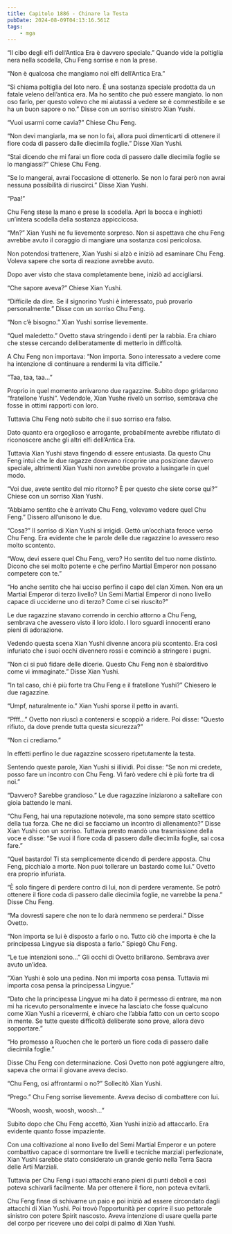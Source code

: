 ```yaml
---
title: Capitolo 1886 - Chinare la Testa
pubDate: 2024-08-09T04:13:16.561Z
tags:
    - mga
---
```



“Il cibo degli elfi dell’Antica Era è davvero speciale.” Quando vide la poltiglia nera nella scodella, Chu Feng sorrise e non la prese.


“Non è qualcosa che mangiamo noi elfi dell’Antica Era.”


“Si chiama poltiglia del loto nero. È una sostanza speciale prodotta da un fatale veleno dell’antica era. Ma ho sentito che può essere mangiato. Io non oso farlo, per questo volevo che mi aiutassi a vedere se è commestibile e se ha un buon sapore o no.” Disse con un sorriso sinistro Xian Yushi.

“Vuoi usarmi come cavia?” Chiese Chu Feng.


“Non devi mangiarla, ma se non lo fai, allora puoi dimenticarti di ottenere il fiore coda di passero dalle diecimila foglie.” Disse Xian Yushi.


“Stai dicendo che mi farai un fiore coda di passero dalle diecimila foglie se lo mangiassi?” Chiese Chu Feng.


“Se lo mangerai, avrai l’occasione di ottenerlo. Se non lo farai però non avrai nessuna possibilità di riuscirci.” Disse Xian Yushi.


“Paa!”


Chu Feng stese la mano e prese la scodella. Aprì la bocca e inghiottì un’intera scodella della sostanza appiccicosa.


“Mn?” Xian Yushi ne fu lievemente sorpreso. Non si aspettava che chu Feng avrebbe avuto il coraggio di mangiare una sostanza così pericolosa.


Non potendosi trattenere, Xian Yushi si alzò e iniziò ad esaminare Chu Feng. Voleva sapere che sorta di reazione avrebbe avuto.


Dopo aver visto che stava completamente bene, iniziò ad accigliarsi.

“Che sapore aveva?” Chiese Xian Yushi.


“Difficile da dire. Se il signorino Yushi è interessato, può provarlo personalmente.” Disse con un sorriso Chu Feng.

“Non c’è bisogno.” Xian Yushi sorrise lievemente.


“Quel maledetto.” Ovetto stava stringendo i denti per la rabbia. Era chiaro che stesse cercando deliberatamente di metterlo in difficoltà.


A Chu Feng non importava: “Non importa. Sono interessato a vedere come ha intenzione di continuare a rendermi la vita difficile.”


“Taa, taa, taa…”


Proprio in quel momento arrivarono due ragazzine. Subito dopo gridarono “fratellone Yushi”. Vedendole, Xian Yushe rivelò un sorriso, sembrava che fosse in ottimi rapporti con loro.

Tuttavia Chu Feng notò subito che il suo sorriso era falso.


Dato quanto era orgoglioso e arrogante, probabilmente avrebbe rifiutato di riconoscere anche gli altri elfi dell’Antica Era.


Tuttavia Xian Yushi stava fingendo di essere entusiasta. Da questo Chu Feng intuì che le due ragazze dovevano ricoprire una posizione davvero speciale, altrimenti Xian Yushi non avrebbe provato a lusingarle in quel modo.


“Voi due, avete sentito del mio ritorno? È per questo che siete corse qui?” Chiese con un sorriso Xian Yushi.


“Abbiamo sentito che è arrivato Chu Feng, volevamo vedere quel Chu Feng.” Dissero all’unisono le due.

“Cosa?” Il sorriso di Xian Yushi si irrigidì. Gettò un’occhiata feroce verso Chu Feng. Era evidente che le parole delle due ragazzine lo avessero reso molto scontento.


“Wow, devi essere quel Chu Feng, vero? Ho sentito del tuo nome distinto. Dicono che sei molto potente e che perfino Martial Emperor non possano competere con te.”

“Ho anche sentito che hai ucciso perfino il capo del clan Ximen. Non era un Martial Emperor di terzo livello? Un Semi Martial Emperor di nono livello capace di ucciderne uno di terzo? Come ci sei riuscito?”


Le due ragazzine stavano correndo in cerchio attorno a Chu Feng, sembrava che avessero visto il loro idolo. I loro sguardi innocenti erano pieni di adorazione.


Vedendo questa scena Xian Yushi divenne ancora più scontento. Era così infuriato che i suoi occhi divennero rossi e cominciò a stringere i pugni.

“Non ci si può fidare delle dicerie. Questo Chu Feng non è sbalorditivo come vi immaginate.” Disse Xian Yushi.


“In tal caso, chi è più forte tra Chu Feng e il fratellone Yushi?” Chiesero le due ragazzine.


“Umpf, naturalmente io.” Xian Yushi sporse il petto in avanti.


“Pfff…” Ovetto non riuscì a contenersi e scoppiò a ridere. Poi disse: “Questo rifiuto, da dove prende tutta questa sicurezza?”


“Non ci crediamo.”


In effetti perfino le due ragazzine scossero ripetutamente la testa.


Sentendo queste parole, Xian Yushi si illividì. Poi disse: “Se non mi credete, posso fare un incontro con Chu Feng. Vi farò vedere chi è più forte tra di noi.”

“Davvero? Sarebbe grandioso.” Le due ragazzine iniziarono a saltellare con gioia battendo le mani.

“Chu Feng, hai una reputazione notevole, ma sono sempre stato scettico della tua forza. Che ne dici se facciamo un incontro di allenamento?” Disse Xian Yushi con un sorriso. Tuttavia presto mandò una trasmissione della voce e disse: “Se vuoi il fiore coda di passero dalle diecimila foglie, sai cosa fare.”

“Quel bastardo! Ti sta semplicemente dicendo di perdere apposta. Chu Feng, picchialo a morte. Non puoi tollerare un bastardo come lui.” Ovetto era proprio infuriata.

“È solo fingere di perdere contro di lui, non di perdere veramente. Se potrò ottenere il fiore coda di passero dalle diecimila foglie, ne varrebbe la pena.” Disse Chu Feng.


“Ma dovresti sapere che non te lo darà nemmeno se perderai.” Disse Ovetto.


“Non importa se lui è disposto a farlo o no. Tutto ciò che importa è che la principessa Lingyue sia disposta a farlo.” Spiegò Chu Feng.


“Le tue intenzioni sono…” Gli occhi di Ovetto brillarono. Sembrava aver avuto un’idea.

“Xian Yushi è solo una pedina. Non mi importa cosa pensa. Tuttavia mi importa cosa pensa la principessa Lingyue.”


“Dato che la principessa Lingyue mi ha dato il permesso di entrare, ma non mi ha ricevuto personalmente e invece ha lasciato che fosse qualcuno come Xian Yushi a ricevermi, è chiaro che l’abbia fatto con un certo scopo in mente. Se tutte queste difficoltà deliberate sono prove, allora devo sopportare.”

“Ho promesso a Ruochen che le porterò un fiore coda di passero dalle diecimila foglie.”


Disse Chu Feng con determinazione. Così Ovetto non poté aggiungere altro, sapeva che ormai il giovane aveva deciso.

“Chu Feng, osi affrontarmi o no?” Sollecitò Xian Yushi.


“Prego.” Chu Feng sorrise lievemente. Aveva deciso di combattere con lui.


“Woosh, woosh, woosh, woosh…”


Subito dopo che Chu Feng accettò, Xian Yushi iniziò ad attaccarlo. Era evidente quanto fosse impaziente.

Con una coltivazione al nono livello del Semi Martial Emperor e un potere combattivo capace di sormontare tre livelli e tecniche marziali perfezionate, Xian Yushi sarebbe stato considerato un grande genio nella Terra Sacra delle Arti Marziali.


Tuttavia per Chu Feng i suoi attacchi erano pieni di punti deboli e così poteva schivarli facilmente. Ma per ottenere il fiore, non poteva evitarli.


Chu Feng finse di schivarne un paio e poi iniziò ad essere circondato dagli attacchi di Xian Yushi. Poi trovò l’opportunità per coprire il suo pettorale sinistro con potere Spirit nascosto. Aveva intenzione di usare quella parte del corpo per ricevere uno dei colpi di palmo di Xian Yushi.





